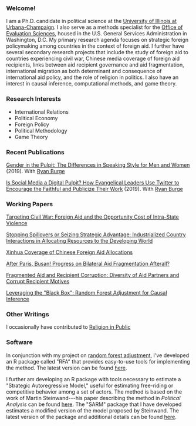 ### Welcome!
I am a Ph.D. candidate in political science at the [University of Illinois at Urbana-Champaign](https://pol.illinois.edu/). I also serve as a methods specialist for the [Office of Evaluation Sciences](https://oes.gsa.gov/), housed in the U.S. General Services Administration in Washington, D.C. My primary research agenda focuses on strategic foreign policymaking among countries in the context of foreign aid. I further have several secondary research projects that include the study of foreign aid to countries experiencing civil war, Chinese media coverage of foreign aid recipients, links between aid recipient governance and aid fragmentation, international migration as both determinant and consequence of international aid policy, and the role of religion in politics. I also have an interest in causal inference, computational methods, and game theory.

### Research Interests

  - International Relations
  - Political Economy
  - Foreign Policy
  - Political Methodology
  - Game Theory

### Recent Publications
[Gender in the Pulpit: The Differences in Speaking Style for Men and Women](http://ryanburge.net/wp-content/uploads/2019/06/JCR_Burge_Williams.pdf) (2019). With [Ryan Burge](http://ryanburge.net/)

[Is Social Media a Digital Pulpit? How Evangelical Leaders Use Twitter to Encourage the Faithful and Publicize Their Work](https://brill.com/view/journals/rmdc/8/3/article-p309_309.xml) (2019). With [Ryan Burge](http://ryanburge.net/)

### Working Papers
[Targeting Civil War: Foreign Aid and the Opportunity Cost of Intra-State Violence](https://github.com/milesdwilliams15/Foreign-Aid-and-Civil-War/blob/master/manuscript_draft.pdf)

[Stopping Spillovers or Seizing Strategic Advantage: Industrialized Country Interactions in Allocating Resources to the Developing World](https://github.com/milesdwilliams15/Stopping-Spillovers-or-Seizing-Strategic-Advantage/blob/master/final_draft.pdf)

[Xinhua Coverage of Chinese Foreign Aid Allocations](https://github.com/milesdwilliams15/Xinhwuan-News-Coverage-and-Chinese-Aid-Allocation/blob/master/draft1.pdf)

[After Paris, Busan! Progress on Bilateral Aid Fragmentation Afterall?](https://github.com/milesdwilliams15/Coordination-of-Aid-Flows-and-Aid-Fragmentation/blob/master/Final_Paper.pdf)

[Fragmented Aid and Recipient Corruption: Diversity of Aid Partners and Corrupt Recipient Motives](https://github.com/milesdwilliams15/Fragmented-Aid-and-Recipient-Corruption/blob/master/Corruption_and_Foreign_Aid_Final_Paper.pdf)

[Leveraging the "Black Box": Random Forest Adjustment for Causal Inference](https://github.com/milesdwilliams15/Leveraging-the-Black-Box/blob/master/draft1.pdf)

### Other Writings
I occasionally have contributed to [Religion in Public](https://religioninpublic.blog/)

### Software
In conjunction with my project on [random forest adjustment](https://github.com/milesdwilliams15/Leveraging-the-Black-Box/blob/master/draft1.pdf), I've developed an R package called "RFA" that provides easy-to-use tools for implementing the method. The latest version can be found [here](https://github.com/milesdwilliams15/RFA).

I further am developing an R package with tools necessary to estimate a "Strategic Autoregressive Model," useful for estimating free-riding or competitive behavior among a set of actors. The method is based on the work of Martin Steinwand---his paper describing the method in *Political Analysis* can be found [here](https://www.cambridge.org/core/journals/political-analysis/article/estimating-freeriding-behavior-the-stratam-model/0CBD6176E53848732CEC2C151A491212). The "SARM" package that I have developed estimates a modified version of the model proposed by Steinwand. The latest version of the package and additional details can be found [here](https://github.com/milesdwilliams15/SARM).

